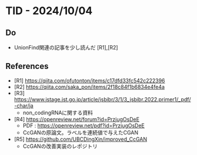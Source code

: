 # TID - 2024/10/04
<!--
## Learnings
- 
- 
-->


## Do
- UnionFind関連の記事を少し読んだ [R1],[R2]

## References
- [R1] https://qiita.com/ofutonton/items/c17dfd33fc542c222396
- [R2] https://qiita.com/saka_pon/items/2f18c84f1b6834e4fe4a
- [R3] https://www.jstage.jst.go.jp/article/jsbibr/3/1/3_jsbibr.2022.primer1/_pdf/-char/ja
    - non_codingRNAに関する資料
- [R4] https://openreview.net/forum?id=PrzjugOsDeE
    - PDF : https://openreview.net/pdf?id=PrzjugOsDeE
    - CcGANの原論文。ラベルを連続値で与えたCGAN
- [R5] https://github.com/UBCDingXin/improved_CcGAN
    - CcGANの改善実装のレポジトリ
